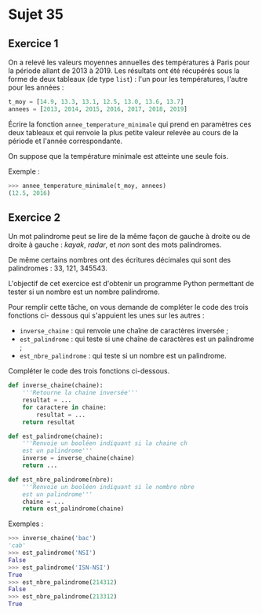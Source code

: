 # Sujet 35

## Exercice 1

On a relevé les valeurs moyennes annuelles des températures à Paris pour la période
allant de 2013 à 2019. Les résultats ont été récupérés sous la forme de deux tableaux (de type
`list`) : l'un pour les températures, l'autre pour les années :

```python
t_moy = [14.9, 13.3, 13.1, 12.5, 13.0, 13.6, 13.7]
annees = [2013, 2014, 2015, 2016, 2017, 2018, 2019]
```

Écrire la fonction `annee_temperature_minimale` qui prend en paramètres ces deux
tableaux et qui renvoie la plus petite valeur relevée au cours de la période et l'année correspondante.

On suppose que la température minimale est atteinte une seule fois.

Exemple :
```python
>>> annee_temperature_minimale(t_moy, annees)
(12.5, 2016)
```

## Exercice 2

Un mot palindrome peut se lire de la même façon de gauche à droite ou de droite à gauche :
*kayak*, *radar*, et *non* sont des mots palindromes.

De même certains nombres ont des écritures décimales qui sont des palindromes : 33, 121,
345543.


L'objectif de cet exercice est d'obtenir un programme Python permettant de tester si un
nombre est un nombre palindrome.

Pour remplir cette tâche, on vous demande de compléter le code des trois fonctions ci-
dessous qui s'appuient les unes sur les autres :

- `inverse_chaine` : qui renvoie une chaîne de caractères inversée ;
- `est_palindrome` : qui teste si une chaîne de caractères est un palindrome ;
- `est_nbre_palindrome` : qui teste si un nombre est un palindrome.


Compléter le code des trois fonctions ci-dessous.
```python 
def inverse_chaine(chaine):
    '''Retourne la chaine inversée'''
    resultat = ... 
    for caractere in chaine:
        resultat = ... 
    return resultat

def est_palindrome(chaine):
    '''Renvoie un booléen indiquant si la chaine ch
    est un palindrome'''
    inverse = inverse_chaine(chaine)
    return ... 

def est_nbre_palindrome(nbre):
    '''Renvoie un booléen indiquant si le nombre nbre 
    est un palindrome'''
    chaine = ... 
    return est_palindrome(chaine)
```


Exemples :

```python
>>> inverse_chaine('bac')
'cab'
>>> est_palindrome('NSI')
False
>>> est_palindrome('ISN-NSI')
True
>>> est_nbre_palindrome(214312)
False
>>> est_nbre_palindrome(213312)
True
```